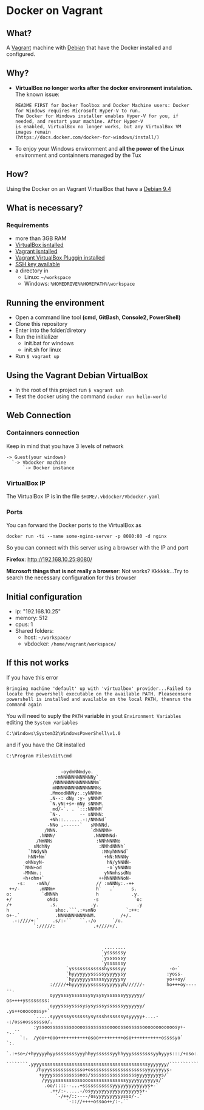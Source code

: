 # Docker on Vagrant

## What?
A [Vagrant](https://www.vagrantup.com/) machine with [Debian](https://www.debian.org) that have the Docker installed and configured.

## Why?
* **VirtualBox no longer works after the docker environment instalation.**
  The known issue:

      README FIRST for Docker Toolbox and Docker Machine users: Docker for Windows requires Microsoft Hyper-V to run.
      The Docker for Windows installer enables Hyper-V for you, if needed, and restart your machine. After Hyper-V
      is enabled, VirtualBox no longer works, but any VirtualBox VM images remain
      (https://docs.docker.com/docker-for-windows/install/)

* To enjoy your Windows environment and **all the power of the Linux** environment and containners managed by the Tux


## How?
Using the Docker on an Vagrant VirtualBox that have a [Debian 9.4](https://www.debian.org/News/2018/20180310)

## What is necessary?
### Requirements
* more than 3GB RAM
* [VirtualBox isntalled](https://www.virtualbox.org/wiki/Downloads)
* [Vagrant isntalled](https://www.vagrantup.com/docs/installation/)
* [Vagrant VirtualBox Pluggin installed](https://github.com/dotless-de/vagrant-vbguest)
* [SSH key available](https://help.github.com/en/enterprise/2.15/user/articles/generating-a-new-ssh-key-and-adding-it-to-the-ssh-agent)
* a directory in
  * Linux: `~/workspace`
  * Windows: `%HOMEDRIVE%%HOMEPATH%\workspace`

## Running the environment
* Open a command line tool __(cmd, GitBash, Console2, PowerShell)__
* Clone this repository
* Enter into the folder/diretory
* Run the initializer
  * init.bat for windows
  * init.sh for linux
* Run `$ vagrant up`

## Using the Vagrant Debian VirtualBox
* In the root of this project run `$ vagrant ssh`
* Test the docker using the command `docker run hello-world`


## Web Connection
### Containners connection
Keep in mind that you have 3 levels of network
```
-> Guest(your windows)
  `-> Vbdocker machine
      `-> Docker instance
```

### VirtualBox IP
The VirtualBox IP is ìn the file `$HOME/.vbdocker/Vbdocker.yaml`


### Ports
You can forward the Docker ports to the VirtualBox as
```
docker run -ti --name some-nginx-server -p 8080:80 -d nginx
```

So you can connect with this server using a browser with the IP and port 

**Firefox**: http://192.168.10.25:8080/

**Microsoft things that is not really a browser**: Not works? Kkkkkk...Try to search the necessary configuration for this browser

## Initial configuration

* ip: "192.168.10.25"
* memory: 512
* cpus: 1
* Shared folders:
  * host: `~/workspace/`
  * vbdocker: `/home/vagrant/workspace/`


## If this not works
If you have this error
```
Bringing machine 'default' up with 'virtualbox' provider...Failed to locate the powershell executable on the available PATH. Pleaseensure powershell is installed and available on the local PATH, thenrun the command again
```
You will need to suply the `PATH` variable in yout `Environment Variables` editing the `System variables`
```
C:\Windows\System32\WindowsPowerShell\v1.0
```
and if you have the Git installed
```
C:\Program Files\Git\cmd
```


```

                    -oydmNNmdyo.                             
                  :mNNNNNNNNNNNNy`                           
                 /NNNNNNNNNNNNNNNm`                          
                 mNNNNNNNNNNNNNNNNs                          
                .MmoodNNNy:.:yNNNNm                          
                .N--: dNy :y- yNNNM`                         
                `N.yN:+s+-mNy sNNNM.                         
                 md/-`. . `:::NNNNM`                         
                `N-.       -- sNNNN:                         
                +Nh::.......-:/NNNNd`                        
               -NNo .------`   sNNNNd.                       
              /NNN.            `dNNNNN+                      
            .hNNN/              .NNNNNNd-                    
           /NmNNs                :NNhNNNNo                   
          sNdhNy                  :NNhdNNNh`                 
        `hNdyNh                    :NNyhNNNd`                
        hNN+Nm`                     +NN:NNNNy                
       oNNsyN-                       hN/yNNNN-               
      `NNN+od                        -o`yNNNNo               
      -MNNm.:                       yNNmhssdNo               
      +h+ohm+`                    ++NNNNNNNoN-               
    -s:    -mNh/                 // :mNNNy:.-++              
 ++/-       .mNNm+               h`   .`      s.             
o:           `dNNNh              h            .y.            
+/             oNds             -s             `o:           
/+              .s.            .y.              .y           
h                 sho:.```.:+smNo           `:++:            
o+-.`             .NNNNNNNNNNNNM.         /+/.               
  .-:////+:`     .s/:-``   ``.-/o      `/o.                  
          `://///:              .+////+/.                    



                                    ........                                            
                                   `yssssssy                                            
                                   `yssssssy                                            
                                   `yssssssy                                            
                      `ysssssssssssshyssssyy                -o-`                        
                      `hyyyyyyysssssyyyyyysy               :yoss-                       
                      `hyyyyyyysssssyyyyyysy               yo++oy/                      
                ://///+hyyyyyyysssssyyyyyyyh//////-        ho+++oy------.               
                oyyysssyssssssysysysyssssssyyyyyyy/        os++++yssssssss:             
                oyyysssyssssysysysssyssssssyyyyyyy/        .ys++oooooossy+`             
          `.....syyysssyssssssysyssshssssssysyyyyy+....--:/ossoosssssso/.               
          :yssoossssssssooooossssssssooooossosssssoooooooooooosy+--..``                 
     `:.  /yoo++ooo+++++++++++osoo+++++++++oso+++++++++++ossssyo`   `:.                 
  `.:+so+/+hyyyyyhyyssssssssyyyhhyyssssssyyhhyyyssssssssyyhyyys:::/+oso:.`              
  ````````.yyyysssssssssssssssssssssssssssssssssssssssyyyyyyy/````````````              
           /hyyysssssssssssso+ossssssssssssssssssssyyyyyyyys-                           
            +yyyyssssssssssoos/sssssssssssssssssyyyyyyyyys/`                            
             /yyyysssssssossooosssssssssssssyyyyyyyyyyys/`                              
              .oo/::::--...+sssssssssssyyyyyyyyyyyyys+-`                                
                .++/:-.....-/osyyyyyyyyyyyyyyyyyys+-`                                   
                  `-/++/::----/osyyyyyyyyyysso/-.`                                      
                      `-:://++++ossoo++/:-.``                                          

```
